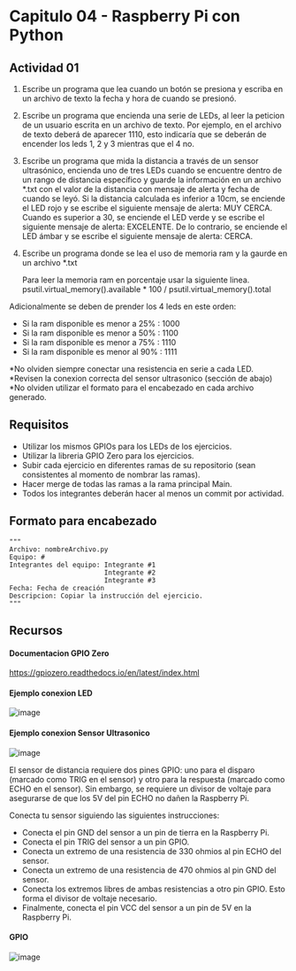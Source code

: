 # Capitulo 04 - Raspberry Pi con Python
## Actividad 01

1. Escribe un programa que lea cuando un botón se presiona y escriba en un archivo de texto la fecha y hora de cuando se presionó.
   
2. Escribe un programa que encienda una serie de LEDs, al leer la peticion de un usuario escrita en un archivo de texto. 
Por ejemplo, en el archivo de texto deberá de aparecer 1110, esto indicaría que se deberán de encender los leds 1, 2 y 3 mientras que el 4 no.

3. Escribe un programa que mida la distancia a través de un sensor ultrasónico, encienda uno de tres LEDs cuando se encuentre dentro de un rango de distancia específico y guarde la información en un archivo *.txt con el valor de la distancia con mensaje de alerta y fecha de cuando se leyó. Si la distancia calculada es inferior a 10cm, se enciende el LED rojo y se escribe el siguiente mensaje de alerta: MUY CERCA. Cuando es superior a 30, se enciende el LED verde y se escribe el siguiente mensaje de alerta: EXCELENTE. De lo contrario, se enciende el LED ámbar y se escribe el siguiente mensaje de alerta: CERCA.

4. Escribe un programa donde se lea el uso de memoria ram y la gaurde en un archivo *.txt
   
   Para leer la memoria ram en porcentaje usar la siguiente linea.
   psutil.virtual_memory().available * 100 / psutil.virtual_memory().total

  Adicionalmente se deben de prender los 4 leds en este orden:

  * Si la ram disponible es menor a 25% : 
  1000
  * Si la ram disponible es menor a 50% : 
  1100
  * Si la ram disponible es menor a 75% : 
  1110
  * Si la ram disponible es menor al 90% :
  1111

 

*No olviden siempre conectar una resistencia en serie a cada LED.
*Revisen la conexion correcta del sensor ultrasonico (sección de abajo)
*No olviden utilizar el formato para el encabezado en cada archivo generado. 

## Requisitos
* Utilizar los mismos GPIOs para los LEDs de los ejercicios.
* Utilizar la libreria GPIO Zero para los ejercicios.
* Subir cada ejercicio en diferentes ramas de su repositorio (sean consistentes al momento de nombrar las ramas).
* Hacer merge de todas las ramas a la rama principal Main.
* Todos los integrantes deberán hacer al menos un commit por actividad.

## Formato para encabezado
```
"""
Archivo: nombreArchivo.py
Equipo: #
Integrantes del equipo: Integrante #1
                        Integrante #2
                        Integrante #3
Fecha: Fecha de creación
Descripcion: Copiar la instrucción del ejercicio.
"""
```

## Recursos
#### Documentacion GPIO Zero
https://gpiozero.readthedocs.io/en/latest/index.html 

#### Ejemplo conexion LED
![image](https://github.com/Samsung-Innovation-Campus-OT23/C03_A01/assets/59269349/7e9d670e-ba26-4d3d-af48-21db5192f50b)


#### Ejemplo conexion Sensor Ultrasonico
![image](https://github.com/Samsung-Innovation-Campus-OT23/C03_A01/assets/59269349/6c7ce1e0-e46c-4f92-858f-cab726fb96b2)

El sensor de distancia requiere dos pines GPIO: uno para el disparo (marcado como TRIG en el sensor) y otro para la respuesta (marcado como ECHO en el sensor). Sin embargo, se requiere un divisor de voltaje para asegurarse de que los 5V del pin ECHO no dañen la Raspberry Pi. 

Conecta tu sensor siguiendo las siguientes instrucciones:

* Conecta el pin GND del sensor a un pin de tierra en la Raspberry Pi.
* Conecta el pin TRIG del sensor a un pin GPIO.
* Conecta un extremo de una resistencia de 330 ohmios al pin ECHO del sensor.
* Conecta un extremo de una resistencia de 470 ohmios al pin GND del sensor.
* Conecta los extremos libres de ambas resistencias a otro pin GPIO. Esto forma el divisor de voltaje necesario.
* Finalmente, conecta el pin VCC del sensor a un pin de 5V en la Raspberry Pi.

#### GPIO
![image](https://github.com/Samsung-Innovation-Campus-OT23/C03_A01/assets/59269349/efef1934-5244-4d22-9d8f-56442d71f5c9)
